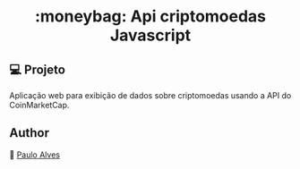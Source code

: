 # 
<h1 align="center">:moneybag: Api criptomoedas Javascript </h1>

## :computer: Projeto
Aplicação web para exibição de dados sobre criptomoedas usando a API do CoinMarketCap.

## Author

:boy: [Paulo Alves](https://github.com/PauloAlves8039)
